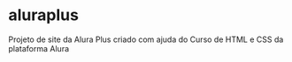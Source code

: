 # aluraplus
Projeto de site da Alura Plus criado com ajuda do Curso de HTML e CSS da plataforma Alura
